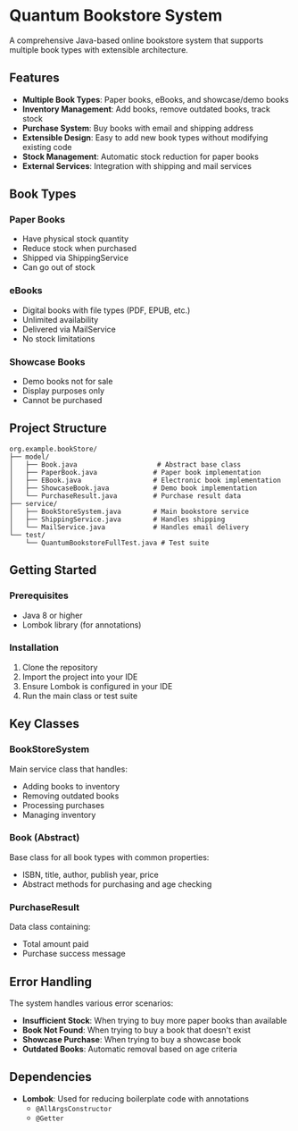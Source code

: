 # Quantum Bookstore System

A comprehensive Java-based online bookstore system that supports multiple book types with extensible architecture.

## Features

- **Multiple Book Types**: Paper books, eBooks, and showcase/demo books
- **Inventory Management**: Add books, remove outdated books, track stock
- **Purchase System**: Buy books with email and shipping address
- **Extensible Design**: Easy to add new book types without modifying existing code
- **Stock Management**: Automatic stock reduction for paper books
- **External Services**: Integration with shipping and mail services

## Book Types

### Paper Books
- Have physical stock quantity
- Reduce stock when purchased
- Shipped via ShippingService
- Can go out of stock

### eBooks
- Digital books with file types (PDF, EPUB, etc.)
- Unlimited availability
- Delivered via MailService
- No stock limitations

### Showcase Books
- Demo books not for sale
- Display purposes only
- Cannot be purchased

## Project Structure

```
org.example.bookStore/
├── model/
│   ├── Book.java                    # Abstract base class
│   ├── PaperBook.java              # Paper book implementation
│   ├── EBook.java                  # Electronic book implementation
│   ├── ShowcaseBook.java           # Demo book implementation
│   └── PurchaseResult.java         # Purchase result data
├── service/
│   ├── BookStoreSystem.java        # Main bookstore service
│   ├── ShippingService.java        # Handles shipping
│   └── MailService.java            # Handles email delivery
└── test/
    └── QuantumBookstoreFullTest.java # Test suite
```

## Getting Started

### Prerequisites
- Java 8 or higher
- Lombok library (for annotations)

### Installation
1. Clone the repository
2. Import the project into your IDE
3. Ensure Lombok is configured in your IDE
4. Run the main class or test suite

## Key Classes

### BookStoreSystem
Main service class that handles:
- Adding books to inventory
- Removing outdated books
- Processing purchases
- Managing inventory

### Book (Abstract)
Base class for all book types with common properties:
- ISBN, title, author, publish year, price
- Abstract methods for purchasing and age checking

### PurchaseResult
Data class containing:
- Total amount paid
- Purchase success message

## Error Handling

The system handles various error scenarios:
- **Insufficient Stock**: When trying to buy more paper books than available
- **Book Not Found**: When trying to buy a book that doesn't exist
- **Showcase Purchase**: When trying to buy a showcase book
- **Outdated Books**: Automatic removal based on age criteria

## Dependencies

- **Lombok**: Used for reducing boilerplate code with annotations
  - `@AllArgsConstructor`
  - `@Getter`
